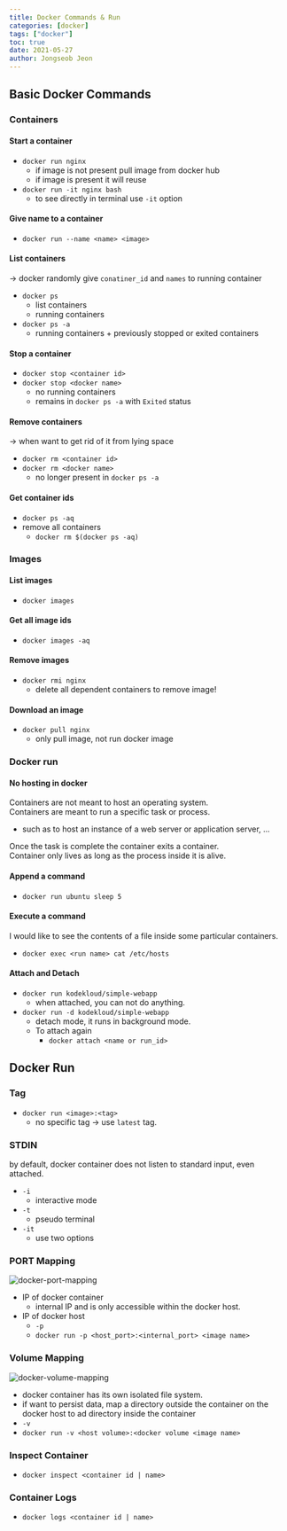 ```yaml
---
title: Docker Commands & Run
categories: [docker]
tags: ["docker"]
toc: true
date: 2021-05-27
author: Jongseob Jeon
---
```


## Basic Docker Commands
### Containers
#### Start a container
- `docker run nginx`
  - if image is not present pull image from docker hub
  - if image is present it will reuse
- `docker run -it nginx bash`
  - to see directly in terminal use `-it` option


#### Give name to a container
- `docker run --name <name> <image>`


#### List containers
→ docker randomly give `conatiner_id` and `names` to running container

- `docker ps`
  - list containers
  - running containers
- `docker ps -a`
  - running containers + previously stopped or exited containers


#### Stop a container
- `docker stop <container id>`
- `docker stop <docker name>`
  - no running containers
  - remains in `docker ps -a` with `Exited` status


#### Remove containers
→ when want to get rid of it from lying space

- `docker rm <container id>`
- `docker rm <docker name>`
  - no longer present in `docker ps -a`


#### Get container ids
- `docker ps -aq`
- remove all containers
  - `docker rm $(docker ps -aq)`



### Images
#### List images
- `docker images`


#### Get all image ids
- `docker images -aq`


#### Remove images
- `docker rmi nginx`
  - delete all dependent containers to remove image!


#### Download an image
- `docker pull nginx`
  - only pull image, not run docker image



### Docker run
#### No hosting in docker
Containers are not meant to host an operating system.  
Containers are meant to run a specific task or process.
  - such as to host an instance of a web server or application server, ...  

Once the task is complete the container exits a container.  
Container only lives as long as the process inside it is alive.


#### Append a command
- `docker run ubuntu sleep 5`


#### Execute a command
I would like to see the contents of a file inside some particular containers.

- `docker exec <run name> cat /etc/hosts`


#### Attach and Detach
- `docker run kodekloud/simple-webapp`
  - when attached, you can not do anything.
- `docker run -d kodekloud/simple-webapp`
  - detach mode, it runs in background mode.
  - To attach again
    - `docker attach <name or run_id>`



## Docker Run
### Tag
- `docker run <image>:<tag>`
  - no specific tag → use `latest`  tag.

### STDIN
by default, docker container does not listen to standard input, even attached.

- `-i`
  - interactive mode
- `-t`
  - pseudo terminal
- `-it`
  - use two options


### PORT Mapping
![docker-port-mapping](/imgs/docker/docker-0.png)

- IP of docker container
  - internal IP and is only accessible within the docker host.
- IP of docker host
  - `-p`
  - `docker run -p <host_port>:<internal_port> <image name>`



### Volume Mapping
![docker-volume-mapping](/imgs/docker/docker-1.png)

- docker container has its own isolated file system.
- if want to persist data, map a directory outside the container on the docker host to ad directory inside the container
- `-v`
- `docker run -v <host volume>:<docker volume <image name>`


### Inspect Container
- `docker inspect <container id | name>`


### Container Logs
- `docker logs <container id | name>`
